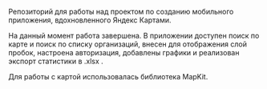 Репозиторий для работы над проектом по созданию мобильного приложения, вдохновленного Яндекс Картами. 

На данный момент работа завершена. В приложении доступен поиск по карте и поиск по списку организаций, внесен для отображения слой пробок, настроена авторизация, добавлены графики и реализован экспорт статистики в .xlsx .

Для работы с картой использовалась библиотека MapKit.
